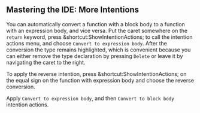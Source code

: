 ## Mastering the IDE: More Intentions

You can automatically convert a function with a block body to a function with
an expression body, and vice versa. Put the caret somewhere on the `return` 
keyword, press <span class="shortcut">&shortcut:ShowIntentionActions;</span> 
to call the intention actions menu, and choose
<span class="control">`Convert to expression body`</span>. 
After the conversion the type remains highlighted, which is
convenient because you can either remove the type declaration by pressing
`Delete` or leave it by navigating the caret to the right.

To apply the reverse intention, press 
<span class="shortcut">&shortcut:ShowIntentionActions;</span> 
on the equal sign on the function with expression body and choose the
reverse conversion.

Apply <span class="control">`Convert to expression body`</span>, and then 
<span class="control">`Convert to block body`</span> intention actions.